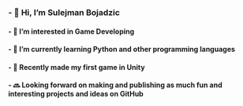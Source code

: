  ###  - 👋 Hi, I’m Sulejman Bojadzic
 #### - 👀 I’m interested in Game Developing 
 #### - 🌱 I’m currently learning Python and other programming languages
 #### - 💭 Recently made my first game in Unity
 #### - 🔜 Looking forward on making and publishing as much fun and interesting projects and ideas on GitHub


